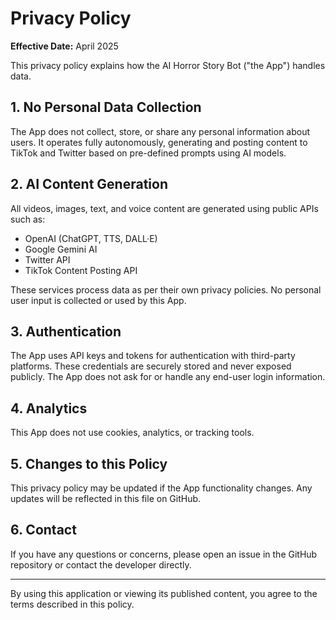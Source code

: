 # Privacy Policy

**Effective Date:** April 2025

This privacy policy explains how the AI Horror Story Bot ("the App") handles data.

## 1. No Personal Data Collection

The App does not collect, store, or share any personal information about users. It operates fully autonomously, generating and posting content to TikTok and Twitter based on pre-defined prompts using AI models.

## 2. AI Content Generation

All videos, images, text, and voice content are generated using public APIs such as:

- OpenAI (ChatGPT, TTS, DALL·E)
- Google Gemini AI
- Twitter API
- TikTok Content Posting API

These services process data as per their own privacy policies. No personal user input is collected or used by this App.

## 3. Authentication

The App uses API keys and tokens for authentication with third-party platforms. These credentials are securely stored and never exposed publicly. The App does not ask for or handle any end-user login information.

## 4. Analytics

This App does not use cookies, analytics, or tracking tools.

## 5. Changes to this Policy

This privacy policy may be updated if the App functionality changes. Any updates will be reflected in this file on GitHub.

## 6. Contact

If you have any questions or concerns, please open an issue in the GitHub repository or contact the developer directly.

---

By using this application or viewing its published content, you agree to the terms described in this policy.
